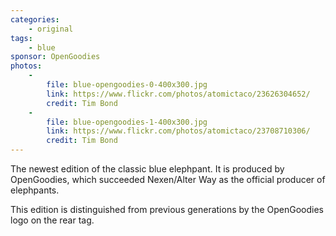 ```yaml
---
categories:
    - original
tags:
    - blue
sponsor: OpenGoodies
photos:
    -
        file: blue-opengoodies-0-400x300.jpg
        link: https://www.flickr.com/photos/atomictaco/23626304652/
        credit: Tim Bond
    -
        file: blue-opengoodies-1-400x300.jpg
        link: https://www.flickr.com/photos/atomictaco/23708710306/
        credit: Tim Bond
---
```

The newest edition of the classic blue elephpant. It is produced by OpenGoodies, which succeeded Nexen/Alter Way as the official producer of elephpants.

This edition is distinguished from previous generations by the OpenGoodies logo on the rear tag.
